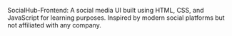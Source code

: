 SocialHub-Frontend: A social media UI built using HTML, CSS, and JavaScript for learning purposes. Inspired by modern social platforms but not affiliated with any company.
